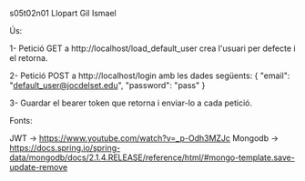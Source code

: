 s05t02n01 Llopart Gil Ismael

Ús:

1- Petició GET a http://localhost/load_default_user
crea l'usuari per defecte i el retorna.

2- Petició POST a http://localhost/login amb les dades següents:
{
     "email": "default_user@jocdelset.edu",
     "password": "pass"
}

3- Guardar el bearer token que retorna i enviar-lo a cada petició.


Fonts:

JWT ->  https://www.youtube.com/watch?v=_p-Odh3MZJc
Mongodb -> https://docs.spring.io/spring-data/mongodb/docs/2.1.4.RELEASE/reference/html/#mongo-template.save-update-remove



